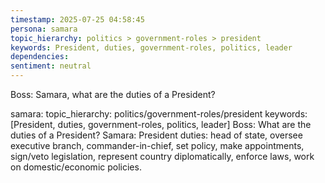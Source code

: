 ```yaml
---
timestamp: 2025-07-25 04:58:45
persona: samara
topic_hierarchy: politics > government-roles > president
keywords: President, duties, government-roles, politics, leader
dependencies: 
sentiment: neutral
---
```


Boss: Samara, what are the duties of a President?

samara: topic_hierarchy: politics/government-roles/president
keywords: [President, duties, government-roles, politics, leader]
Boss: What are the duties of a President?
Samara: President duties: head of state, oversee executive branch, commander-in-chief, set policy, make appointments, sign/veto legislation, represent country diplomatically, enforce laws, work on domestic/economic policies.
